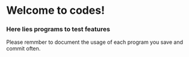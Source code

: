 # Welcome to codes!
### Here lies programs to test features

Please remmber to document the usage of each program you save and commit often.